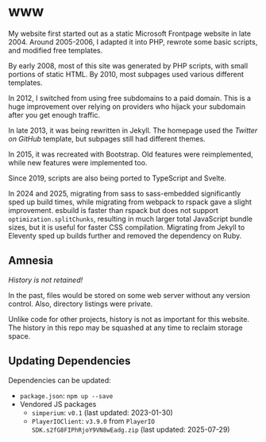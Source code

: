 # www

My website first started out as a static Microsoft Frontpage website in late 2004. Around 2005-2006, I adapted it into PHP, rewrote some basic scripts, and modified free templates.

By early 2008, most of this site was generated by PHP scripts, with small portions of static HTML. By 2010, most subpages used various different templates.

In 2012, I switched from using free subdomains to a paid domain.
This is a huge improvement over relying on providers who hijack your subdomain after you get enough traffic.

In late 2013, it was being rewritten in Jekyll. The homepage used the _Twitter on GitHub_ template, but subpages still had different themes.

In 2015, it was recreated with Bootstrap. Old features were reimplemented, while new features were implemented too.

Since 2019, scripts are also being ported to TypeScript and Svelte.

In 2024 and 2025, migrating from sass to sass-embedded significantly sped up build times, while migrating from webpack to rspack gave a slight improvement.
esbuild is faster than rspack but does not support `optimization.splitChunks`, resulting in much larger total JavaScript bundle sizes, but it is useful for faster CSS compilation.
Migrating from Jekyll to Eleventy sped up builds further and removed the dependency on Ruby.

## Amnesia

_History is not retained!_

In the past, files would be stored on some web server without any version control. Also, directory listings were private.

Unlike code for other projects, history is not as important for this website. The history in this repo may be squashed at any time to reclaim storage space.

## Updating Dependencies

Dependencies can be updated:

- `package.json`: `npm up --save`
- Vendored JS packages
  - `simperium`: `v0.1` (last updated: 2023-01-30)
  - `PlayerIOClient`: `v3.9.0` from `PlayerIO SDK.s2fG8FIPhRjoY9VN8wEadg.zip` (last updated: 2025-07-29)
